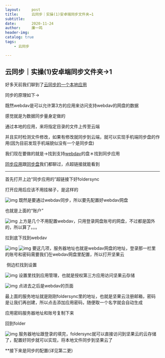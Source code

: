 ```yaml
---
layout:     post
title:      云同步｜实操(1)安卓端同步文件夹→1
subtitle:   
date:       2020-11-24
author:     廉一鸣
header-img: 
catalog: true
tags:
    - 云同步

---
```


## 云同步｜实操(1)安卓端同步文件夹→1

好多天前我们聊到了[云同步的一个本地应用](https://mp.weixin.qq.com/s?__biz=MzI4Nzc2MzA3OQ==&mid=2247485574&idx=1&sn=e5819a0d7e4b12b6edc5b5240bc8fc14&scene=21#wechat_redirect)

同步的原理如下→

既然webdav是可以允许第3方的应用来访问支持webdav的网盘的数据

感觉就是为数据同步量身定做的

通过本地的应用，来将指定目录的文件上传至云端

并且实时检测文件修改，如果有修改就同步到云端，就可以实现手机端同步盘的作用(因为目前发现手机端貌似没有一个是同步盘)

我们现在要做的就是→找到支持[webdav](https://mp.weixin.qq.com/s?__biz=MzI4Nzc2MzA3OQ==&mid=2247485565&idx=2&sn=7bea21783b22d4eb5d718791340ec22c&scene=21#wechat_redirect)的盘＊找到同步应用

[同步应用](https://mp.weixin.qq.com/s?__biz=MzI4Nzc2MzA3OQ==&mid=2247485574&idx=1&sn=e5819a0d7e4b12b6edc5b5240bc8fc14&scene=21#wechat_redirect)跟[同步盘](https://mp.weixin.qq.com/s?__biz=MzI4Nzc2MzA3OQ==&mid=2247485565&idx=1&sn=10b12c762ea3cc7880a7e147eb2be3d9&scene=21#wechat_redirect)我们都聊过，点超链接就能看到

------

首先打开上边“同步应用的”超链接下好foldersync

打开应用后应该不用挂梯子，是这样的

![img](https://mmbiz.qpic.cn/mmbiz_png/tMsLbdfwxoNic910qGiarCfdPda6c4DnmZTicxUkLxfibplzPlRa3fVCbvbq7sd9Ca5F2yVavYvQwVlwESIU4DWwZg/640?wx_fmt=png&tp=webp&wxfrom=5&wx_lazy=1&wx_co=1)
既然是要通过webdav同步，所以要先配置好webdav网盘

也就是上面的“账户”

![img](https://mmbiz.qpic.cn/mmbiz_png/tMsLbdfwxoNic910qGiarCfdPda6c4DnmZMjLeHGs4icI0YyZUQgkRJn7eJkHcksFkD02X6mQbNDiab6o0nZSmdhgw/640?wx_fmt=png&tp=webp&wxfrom=5&wx_lazy=1&wx_co=1)
上方是几个不用配置webdav，只用登录网盘账号的网盘，不过都是国外的，所以算了。。。

拉到底下找到webdav

![img](https://mmbiz.qpic.cn/mmbiz_jpg/tMsLbdfwxoNic910qGiarCfdPda6c4DnmZbZBib5E0Z6dkPa9G2crvwB53OF4kel9e2VN3uZicnlmZ8yraY7dmZZxA/640?wx_fmt=jpeg&tp=webp&wxfrom=5&wx_lazy=1&wx_co=1)
![img](https://mmbiz.qpic.cn/mmbiz_png/tMsLbdfwxoNic910qGiarCfdPda6c4DnmZAVSCwcds0EvGKN3EOMQeTIgKAiaIEV4VSItg3Xwy3vhMfmcUa6BzRnw/640?wx_fmt=png&tp=webp&wxfrom=5&wx_lazy=1&wx_co=1)
要这几项，服务器地址也就是webdav网盘的地址，登录那一栏里的账号和密码需要我们在webdav网盘里配置，所以打开坚果云

![img](data:image/gif;base64,iVBORw0KGgoAAAANSUhEUgAAAAEAAAABCAYAAAAfFcSJAAAADUlEQVQImWNgYGBgAAAABQABh6FO1AAAAABJRU5ErkJggg==)
侧边栏找到设置

![img](https://mmbiz.qpic.cn/mmbiz_png/tMsLbdfwxoNic910qGiarCfdPda6c4DnmZ3VxLeCOnCBvSGOr6ibOmibaBoXRjAOIxk035rXNhibtwgpLJBLTUrU9PA/640?wx_fmt=png&tp=webp&wxfrom=5&wx_lazy=1&wx_co=1)
设置里找到应用管理，也就是授权第三方应用访问坚果云存储

![img](https://mmbiz.qpic.cn/mmbiz_png/tMsLbdfwxoNic910qGiarCfdPda6c4DnmZwyZJtpdKenc0KPPmp6crCRlnFsB1pDWc7kQZgZVtPcZ8YFVG2tBMlA/640?wx_fmt=png&tp=webp&wxfrom=5&wx_lazy=1&wx_co=1)
点进去之后是webdav的页面

最上面的服务地址就是刚刚foldersync里的地址，也就是坚果云注册邮箱，密码是让我们再创建，所以点击添加应用密码，随便取一个名字就会自动生成

应用密码服务器地址和账号复制下来

回到folder

![img](https://mmbiz.qpic.cn/mmbiz_png/tMsLbdfwxoNic910qGiarCfdPda6c4DnmZAVSCwcds0EvGKN3EOMQeTIgKAiaIEV4VSItg3Xwy3vhMfmcUa6BzRnw/640?wx_fmt=png&tp=webp&wxfrom=5&wx_lazy=1&wx_co=1)
服务器地址跟登录的填完，foldersync就可以直接访问到坚果云的云存储了，配置好同步就可以实现，将本地文件同步到坚果云了

**接下来是同步的配置(详见第二更)